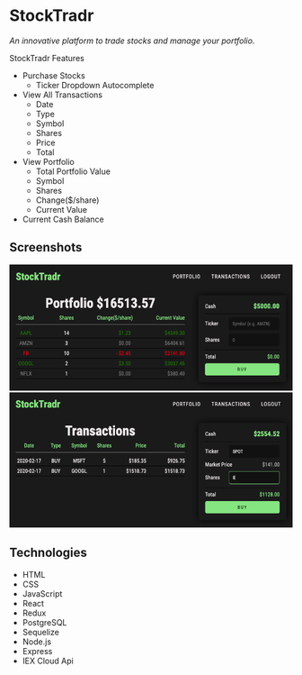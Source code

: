 # StockTradr

_An innovative platform to trade stocks and manage your portfolio._

StockTradr Features

* Purchase Stocks
  * Ticker Dropdown Autocomplete
* View All Transactions
  * Date
  * Type
  * Symbol
  * Shares
  * Price
  * Total
* View Portfolio
  * Total Portfolio Value
  * Symbol
  * Shares
  * Change(\$/share)
  * Current Value
* Current Cash Balance

## Screenshots

![Image of Portfolio](/images/portfolio.png)
![Image of Transactions](/images/transactions.png)

## Technologies

* HTML
* CSS
* JavaScript
* React
* Redux
* PostgreSQL
* Sequelize
* Node.js
* Express
* IEX Cloud Api
